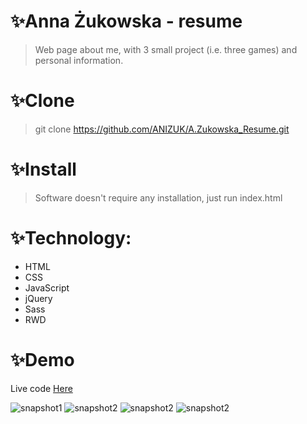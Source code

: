 # :sparkles:Anna Żukowska - resume

> Web page about me, with 3 small project (i.e. three games) and personal information.

# :sparkles:Clone

> git clone https://github.com/ANIZUK/A.Zukowska_Resume.git

# :sparkles:Install

> Software doesn't require any installation, just run index.html

# :sparkles:Technology:

* HTML
* CSS
* JavaScript
* jQuery
* Sass
* RWD

# :sparkles:Demo

Live code [Here](https://anizuk.github.io/)

<img alt="snapshot1" src= "https://i.postimg.cc/q7gRc2J4/resume_1.png">
<img alt="snapshot2" src = "https://i.postimg.cc/t4BJVBHB/resume_2.png">
<img alt="snapshot2" src = "https://i.postimg.cc/2Sk36Pgq/resume_3.png">
<img alt="snapshot2" src = "https://i.postimg.cc/XN5rDKwv/resume_4.png">



